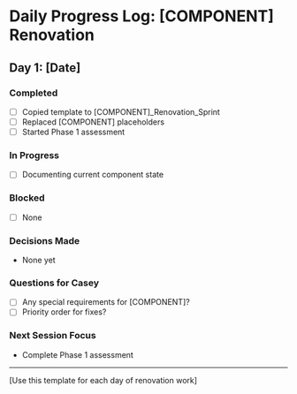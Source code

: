# Daily Progress Log: [COMPONENT] Renovation

## Day 1: [Date]

### Completed
- [ ] Copied template to [COMPONENT]_Renovation_Sprint
- [ ] Replaced [COMPONENT] placeholders
- [ ] Started Phase 1 assessment

### In Progress
- [ ] Documenting current component state

### Blocked
- [ ] None

### Decisions Made
- None yet

### Questions for Casey
- [ ] Any special requirements for [COMPONENT]?
- [ ] Priority order for fixes?

### Next Session Focus
- Complete Phase 1 assessment

---

[Use this template for each day of renovation work]